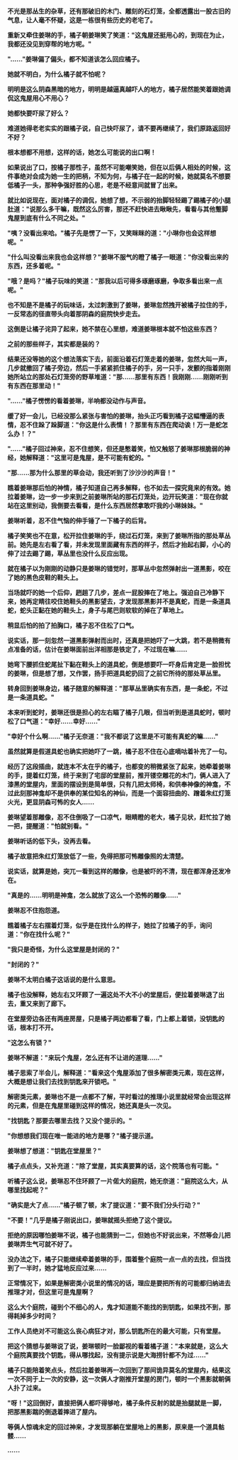 <link rel="stylesheet" href="../../styles/text.css" />

**不光是那丛生的杂草，还有那破旧的木门、雕刻的石灯笼，全都透露出一股古旧的气息，让人毫不怀疑，这是一栋很有些历史的老宅了。**

**重新又牵住姜琳的手，橘子朝姜琳笑了笑道："这鬼屋还挺用心的，到现在为止，我都还没见到穿帮的地方呢。"**

**"......"姜琳偏了偏头，都不知道该怎么回应橘子。**

**她就不明白，为什么橘子就不怕呢？**

**明明是这么阴森黑暗的地方，明明是越逼真越吓人的地方，橘子居然能笑着跟她调侃这鬼屋用心不用心？**

**她都快要吓尿了好么？**

**难道她得老老实实的跟橘子说，自己快吓尿了，请不要再继续了，我们原路返回好不好？**

**根本想都不用想，这样的话，她怎么可能说的出口啊！**

**如果说出了口，按橘子那性子，虽然不可能嘲笑她，但在以后俩人相处的时候，这件事绝对会成为她一生的把柄，不知为何，与橘子在一起的时候，她就莫名不想要低橘子一头，那种争强好胜的心思，老是不经意间就冒了出来。**

**就比如说现在，面对橘子的调侃，她想了想，不示弱的抬脚轻轻踢了踢橘子的小腿肚道："说那么多干嘛，既然这么厉害，那还不赶快进去瞅瞅先，看看与其他蹩脚鬼屋到底有什么不同之处。"**

**"咦？没看出来哈。"橘子先是愣了一下，又笑眯眯的道："小琳你也会这样想呢。"**

**"什么叫没看出来我也会这样想？"姜琳不服气的瞪了橘子一眼道："你没看出来的东西，还多着呢。"**

**"哦？是吗？"橘子玩味的笑道："那我以后可得多琢磨琢磨，争取多看出来一点呢。"**

**也不知是不是橘子的玩味话，太过刺激到了姜琳，姜琳忽然拽开被橘子拉住的手，一反常态的径直带头向着那阴森的庭院快步走去。**

**这倒是让橘子诧异了起来，她不禁在心里想，难道姜琳根本就不怕这些东西？**

**之前的那些样子，其实都是装的？**

**结果还没等她的这个想法落实下去，前面沿着石灯笼走着的姜琳，忽然大叫一声，几步就撤回了橘子旁边，然后一手紧紧抓住橘子的手，另一只手，发颤的指着刚刚她所站立的那处石灯笼旁的野草堆道："那......那里有东西！我刚刚......刚刚听到有东西在那里动！"**

**"......"橘子愣愣的看着姜琳，半响都没动作与声音。**

**缓了好一会儿，已经没那么紧张与害怕的姜琳，抬头正巧看到橘子这幅懵逼的表情，忍不住跺了跺脚道："你这是什么表情！？那里有东西在爬动诶！万一是蛇怎么办！？"**

**"......"橘子回过神来，忍不住想笑，但还是憋着笑，怕又触怒了姜琳那根脆弱的神经，她解释道："这里可是鬼屋，是不可能有蛇的。"**

**"那......那为什么那里的草会动，我还听到了沙沙沙的声音！"**

**瞧着姜琳那后怕的神情，橘子知道自己再多解释，也不如去一探究竟来的有效。她拉着姜琳，边一步一步来到之前姜琳所站的那石灯笼处，边开玩笑道："现在你就站在这里别动，我倒要去看看，是什么东西居然拿敢吓我的小琳妹妹。"**

**姜琳听着，忍不住气恼的伸手锤了一下橘子的后背。**

**橘子笑笑也不在意，松开拉住姜琳的手，绕过石灯笼，来到了姜琳所指的那处草丛前。她先是左右看了看，并未发现里面藏有东西的样子，然后才抬起右脚，小心的伸了过去踢了踢，草丛里也没什么反应出现。**

**就在橘子以为刚刚的动静只是姜琳的错觉时，那草丛中忽然弹射出一道黑影，咬在了她的黑色皮鞋的鞋头上。**

**当场就吓的她一个后仰，趔趄了几步，差点一屁股摔在了地上。强迫自己冷静下来，她再定睛往咬住她鞋头的黑影望去，才发现那黑影并不是真蛇，而是一条道具蛇，蛇头正黏在她的鞋头上，身子与尾巴则软软的掉在了草地上。**

**稍显后怕的拍了拍胸口，橘子忍不住松了口气。**

**说实话，那一刻忽然一道黑影弹射而出时，还真是把她吓了一大跳，若不是稍微有点准备的话，估计在姜琳面前出洋相那是铁定了，不过现在嘛......**

**她弯下腰抓住蛇尾扯下黏在鞋头上的道具蛇，倒是想要吓一吓身后肯定是一脸担忧的姜琳，但是想了想，又作罢，扬手把道具蛇扔回了之前它所待的那处草丛里。**

**转身回到姜琳身边，橘子随意的解释道："那草丛里确实有东西，是一条蛇，不过是一条道具蛇。"**

**本来听到蛇时，姜琳还很是担心的左右瞄了橘子几眼，但当听到是道具蛇时，顿时松了口气道："幸好......幸好......"**

**"幸好个什么啊......"橘子无奈道："我不都说了这里是不可能有真蛇的嘛......"**

**虽然就算是假道具蛇也确实把她吓了一跳，橘子忍不住在心底嘀咕着补充了一句。**

**经历了这段插曲，就连本不太在乎的橘子，也都变的稍微紧张了起来，她牵着姜琳的手，提着红灯笼，终于来到了宅邸的堂屋前，推开镂空雕花的木门，俩人进入了漆黑的堂屋内，里面的摆设到是简单很，只有几把太师椅，和供奉神像的神龛，不过此刻那神龛却不是供奉的某位知名的神仙，而是一个面容扭曲的、蹭着朱红灯笼火光，更显阴森可怖的女人......**

**姜琳望着那雕像，忍不住倒吸了一口凉气，眼睛瞪的老大，橘子见状，赶忙拉了她一把，提醒道："怕就别看。"**

**姜琳听话的低下头，没再去看。**

**橘子故意把朱红灯笼放低了一些，免得把那可怖雕像照的太清楚。**

**说实话，就算是她，突兀一看到这样的雕像，也是被吓的不清，现在都浑身还发冷在。**

**"真是的......明明是神龛，怎么就放了这么一个恐怖的雕像......"**

**姜琳忍不住抱怨道。**

**瞧着橘子左右摆着灯笼，似乎是在找什么的样子，她拉了拉橘子的手，询问道："你在找什么呢？"**

**"我只是奇怪，为什么这堂屋是封闭的？"**

**"封闭的？"**

**姜琳不太明白橘子这话说的是什么意思。**

**橘子也没解释，她左右又环顾了一遍这处不大不小的堂屋后，便拉着姜琳退了出去，重又来到了廊下。**

**在堂屋旁边各还有两座房屋，只是橘子两边都看了看，门上都上着锁，没钥匙的话，根本打不开。**

**"这怎么有锁？"**

**姜琳不解道："来玩个鬼屋，怎么还有不让进的道理......"**

**橘子思索了半会儿，解释道："看来这个鬼屋添加了很多解密类元素，现在这样，大概是想让我们去找到钥匙来开锁吧。"**

**解密类元素，姜琳也不是一点都不了解，平时看过的推理小说里就经常会出现这样的元素，但是在鬼屋里碰到这样的情况，她还真是头一次见。**

**"找钥匙？那要去哪里去找？又没个提示的。"**

**"你想想我们现在唯一能进的地方是哪？"橘子提示道。**

**姜琳想了想道："钥匙在堂屋里？"**

**橘子点点头，又补充道："除了堂屋，其实真要算的话，这个院落也有可能。"**

**听橘子这么说，姜琳忍不住环顾了一片偌大的庭院，她无奈道："庭院这么大，从哪里找起呢？"**

**"确实是大了点......"橘子顿了顿，末了提议道："要不我们分头行动？"**

**"不要！"几乎是橘子刚说出口，姜琳就摇头拒绝了这个提议。**

**拒绝的原因哪怕姜琳不说，橘子也能猜到一二，但她也不好说出来，不然等会儿把姜琳弄生气可就不好了。**

**没办法之下，橘子只能继续牵着姜琳的手，围着整个庭院一点一点的去找，但当找到了一半时，她才猛地反应过来......**

**正常情况下，如果是解密类小说里的情况的话，理应是要把所有的可能都归纳进去推理才对，但这里可是鬼屋啊？**

**这么大个庭院，碰到个不细心的人，鬼才知道能不能找的到钥匙，如果找不到，那得耗掉多少时间？**

**工作人员绝对不可能这么丧心病狂才对，那么钥匙所在的最大可能，只有堂屋。**

**把这个猜想与姜琳说了说，姜琳顿时一脸鄙视的看着橘子道："本来就是，这么大个庭院真要找个钥匙，得从哪找起，没有提示说是大海捞针都不为过......"**

**橘子只能陪着笑点头，然后拉着姜琳再一次回到了那间诡异莫名的堂屋内，结果这一次不同于上一次的安静，这一次俩人才刚推开堂屋的房门，顿时一个黑影就朝俩人扑了过来。**

**"呀！"这回倒好，直接把俩人都吓得够呛，橘子条件反射的就是抬腿就是一脚，把那黑影踹的倒退着摔进了屋内。**

**等俩人惊魂未定的回过神来，才发现那躺在堂屋地上的黑影，原来是一个道具骷髅......**

**......**
